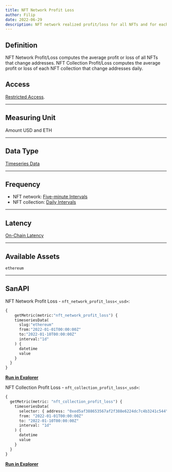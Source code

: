 ```yaml
---
title: NFT Network Profit Loss
author: Filip
date: 2022-06-29
description: NFT network realized profit/loss for all NFTs and for each NFT collection separately
---
```

## Definition


NFT Network Profit/Loss computes the average profit or loss of all NFTs 
that change addresses. 
NFT Collection Profit/Loss computes the average profit or loss of each 
NFT collection that change addresses daily.


## Access

[Restricted Access](/metrics/details/access#restricted-access).

---

## Measuring Unit

Amount USD and ETH

---

## Data Type

[Timeseries Data](/metrics/details/data-type#timeseries-data)

---

## Frequency

* NFT network: [Five-minute Intervals](/metrics/details/frequency#five-minute-frequency)
* NFT collection: [Daily Intervals](/metrics/details/frequency#daily-frequency)

---

## Latency

[On-Chain Latency](/metrics/details/latency#on-chain-latency)

---

## Available Assets

`ethereum`

---

## SanAPI

NFT Network Profit Loss - `nft_network_profit_loss<_usd>`:

```graphql
{
	getMetric(metric:"nft_network_profit_loss") {
    timeseriesData(
      slug:"ethereum"
      from:"2022-01-01T00:00:00Z"
      to:"2022-01-10T00:00:00Z"
      interval:"1d"
    ) {
      datetime
      value
    }
  }
}
```

**[Run in
Explorer](<https://api.santiment.net/graphiql?query=%7B%0A%09getMetric(metric%3A%22nft_network_profit_loss%22)%20%7B%0A%20%20%20%20timeseriesData(%0A%20%20%20%20%20%20slug%3A%22ethereum%22%0A%20%20%20%20%20%20from%3A%222022-01-01T00%3A00%3A00Z%22%0A%20%20%20%20%20%20to%3A%222022-01-10T00%3A00%3A00Z%22%0A%20%20%20%20%20%20interval%3A%221d%22%0A%20%20%20%20)%20%7B%0A%20%20%20%20%20%20datetime%0A%20%20%20%20%20%20value%0A%20%20%20%20%7D%0A%20%20%7D%0A%7D%0A>)**

NFT Collection Profit Loss - `nft_collection_profit_loss<_usd>`:

```graphql
{
  getMetric(metric: "nft_collection_profit_loss") {
    timeseriesData(
      selector: { address: "0xed5af388653567af2f388e6224dc7c4b3241c544" }
      from: "2022-01-01T00:00:00Z"
      to: "2022-01-10T00:00:00Z"
      interval: "1d"
    ) {
      datetime
      value
    }
  }
}
```

**[Run in
Explorer](<https://api.santiment.net/graphiql?query=%7B%0A%20%20getMetric(metric%3A%20%22nft_collection_profit_loss%22)%20%7B%0A%20%20%20%20timeseriesData(%0A%20%20%20%20%20%20selector%3A%20%7B%20address%3A%20%220xed5af388653567af2f388e6224dc7c4b3241c544%22%20%7D%0A%20%20%20%20%20%20from%3A%20%222022-01-01T00%3A00%3A00Z%22%0A%20%20%20%20%20%20to%3A%20%222022-01-10T00%3A00%3A00Z%22%0A%20%20%20%20%20%20interval%3A%20%221d%22%0A%20%20%20%20)%20%7B%0A%20%20%20%20%20%20datetime%0A%20%20%20%20%20%20value%0A%20%20%20%20%7D%0A%20%20%7D%0A%7D>)**
